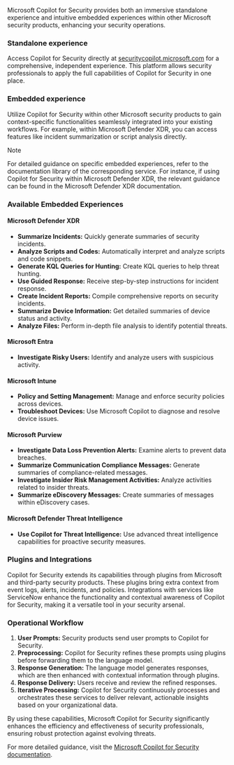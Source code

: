 Microsoft Copilot for Security provides both an immersive standalone experience and intuitive embedded experiences within other Microsoft security products, enhancing your security operations.

### Standalone experience
Access Copilot for Security directly at [securitycopilot.microsoft.com](https://securitycopilot.microsoft.com) for a comprehensive, independent experience. This platform allows security professionals to apply the full capabilities of Copilot for Security in one place.

### Embedded experience
Utilize Copilot for Security within other Microsoft security products to gain context-specific functionalities seamlessly integrated into your existing workflows. For example, within Microsoft Defender XDR, you can access features like incident summarization or script analysis directly.

> [!NOTE]
> For detailed guidance on specific embedded experiences, refer to the documentation library of the corresponding service. For instance, if using Copilot for Security within Microsoft Defender XDR, the relevant guidance can be found in the Microsoft Defender XDR documentation.

### Available Embedded Experiences

#### Microsoft Defender XDR
- **Summarize Incidents:** Quickly generate summaries of security incidents.
- **Analyze Scripts and Codes:** Automatically interpret and analyze scripts and code snippets.
- **Generate KQL Queries for Hunting:** Create KQL queries to help threat hunting.
- **Use Guided Response:** Receive step-by-step instructions for incident response.
- **Create Incident Reports:** Compile comprehensive reports on security incidents.
- **Summarize Device Information:** Get detailed summaries of device status and activity.
- **Analyze Files:** Perform in-depth file analysis to identify potential threats.

#### Microsoft Entra
- **Investigate Risky Users:** Identify and analyze users with suspicious activity.

#### Microsoft Intune
- **Policy and Setting Management:** Manage and enforce security policies across devices.
- **Troubleshoot Devices:** Use Microsoft Copilot to diagnose and resolve device issues.

#### Microsoft Purview
- **Investigate Data Loss Prevention Alerts:** Examine alerts to prevent data breaches.
- **Summarize Communication Compliance Messages:** Generate summaries of compliance-related messages.
- **Investigate Insider Risk Management Activities:** Analyze activities related to insider threats.
- **Summarize eDiscovery Messages:** Create summaries of messages within eDiscovery cases.

#### Microsoft Defender Threat Intelligence
- **Use Copilot for Threat Intelligence:** Use advanced threat intelligence capabilities for proactive security measures.

### Plugins and Integrations

Copilot for Security extends its capabilities through plugins from Microsoft and third-party security products. These plugins bring extra context from event logs, alerts, incidents, and policies. Integrations with services like ServiceNow enhance the functionality and contextual awareness of Copilot for Security, making it a versatile tool in your security arsenal.

### Operational Workflow

1. **User Prompts:** Security products send user prompts to Copilot for Security.
2. **Preprocessing:** Copilot for Security refines these prompts using plugins before forwarding them to the language model.
3. **Response Generation:** The language model generates responses, which are then enhanced with contextual information through plugins.
4. **Response Delivery:** Users receive and review the refined responses.
5. **Iterative Processing:** Copilot for Security continuously processes and orchestrates these services to deliver relevant, actionable insights based on your organizational data.

By using these capabilities, Microsoft Copilot for Security significantly enhances the efficiency and effectiveness of security professionals, ensuring robust protection against evolving threats.

For more detailed guidance, visit the [Microsoft Copilot for Security documentation](/copilot/security/experiences-security-copilot).
